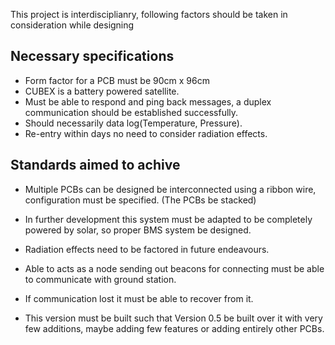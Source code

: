 This project is interdisciplianry, following factors should be taken in consideration while designing
## Necessary specifications
- Form factor for a PCB must be 90cm x 96cm
- CUBEX is a battery powered satellite.
- Must be able to respond and ping back messages, a duplex communication should be established successfully.
- Should necessarily data log(Temperature, Pressure).
- Re-entry within days no need to consider radiation effects.


## Standards aimed to achive
- Multiple PCBs can be designed be interconnected using a ribbon wire, configuration must be specified. (The PCBs be stacked)
- In further development this system must be adapted to be completely powered by solar, so proper BMS system be designed.
- Radiation effects need to be factored in future endeavours.
- Able to acts as a node sending out beacons for connecting must be able to communicate with ground station.
- If communication lost it must be able to recover from it.

- This version must be built such that Version 0.5 be built over it with very few additions, maybe adding few features or adding entirely other PCBs.
